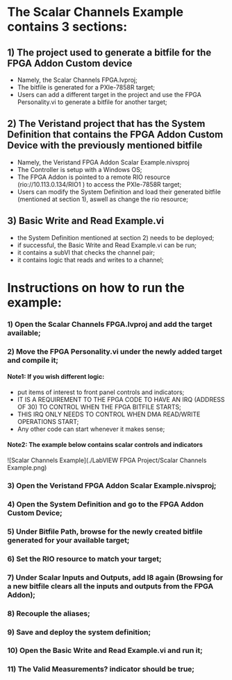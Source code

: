 # **The Scalar Channels Example contains 3 sections:**

## 1) The project used to generate a bitfile for the FPGA Addon Custom device
   - Namely, the Scalar Channels FPGA.lvproj;  
   - The bitfile is generated for a PXIe-7858R target;
   - Users can add a different target in the project and use the FPGA Personality.vi to generate a bitfile for another target;
   
## 2) The Veristand project that has the System Definition that contains the FPGA Addon Custom Device with the previously mentioned bitfile
   - Namely, the Veristand FPGA Addon Scalar Example.nivsproj  
   - The Controller is setup with a Windows OS;
   - The FPGA Addon is pointed to a remote RIO resource (rio://10.113.0.134/RIO1 ) to access the PXIe-7858R target;
   - Users can modify the System Definition and load their generated bitfile (mentioned at section 1), aswell as change the rio resource;
 
## 3) Basic Write and Read Example.vi
   - the System Definition mentioned at section 2) needs to be deployed;
   - if successful, the Basic Write and Read Example.vi can be run;
   - it contains a subVI that checks the channel pair;
   - it contains logic that reads and writes to a channel;
   
# **Instructions on how to run the example:**

### 1) Open the Scalar Channels FPGA.lvproj and add the target available;  
### 2) Move the FPGA Personality.vi under the newly added target and compile it;  
#### **Note1:** If you wish different logic:  
   - put items of interest to front panel controls and indicators;
   - IT IS A REQUIREMENT TO THE FPGA CODE TO HAVE AN IRQ (ADDRESS OF 30) TO CONTROL WHEN THE FPGA BITFILE STARTS;
   - THIS IRQ ONLY NEEDS TO CONTROL WHEN DMA READ/WRITE OPERATIONS START; 
   - Any other code can start whenever it makes sense;

#### **Note2:** The example below contains scalar controls and indicators 
   
![Scalar Channels Example](./LabVIEW FPGA Project/Scalar Channels Example.png)

### 3) Open the Veristand FPGA Addon Scalar Example.nivsproj;  
### 4) Open the System Definition and go to the FPGA Addon Custom Device;  
### 5) Under Bitfile Path, browse for the newly created bitfile generated for your available target;  
### 6) Set the RIO resource to match your target;  
### 7) Under Scalar Inputs and Outputs, add I8 again (Browsing for a new bitfile clears all the inputs and outputs from the FPGA Addon);  
### 8) Recouple the aliases;  
### 9) Save and deploy the system definition;    
### 10) Open the Basic Write and Read Example.vi and run it;  
### 11) The Valid Measurements? indicator should be true;  
